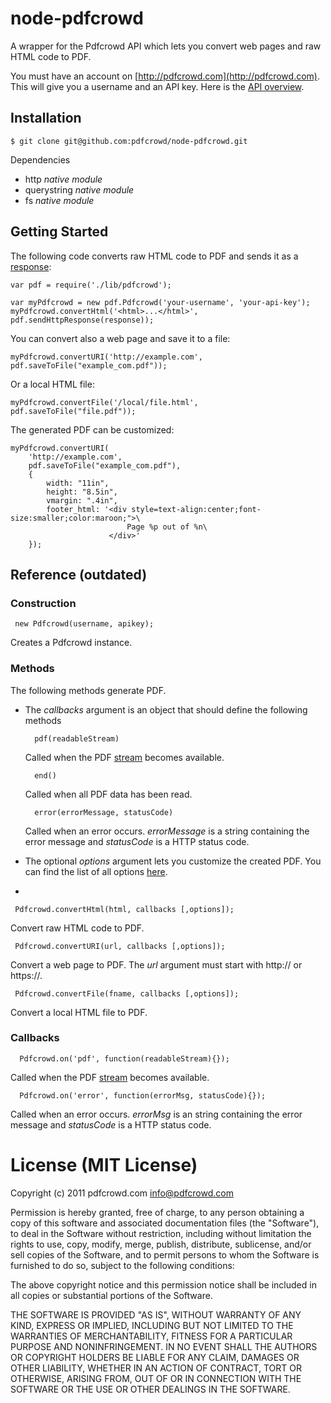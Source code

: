 # node-pdfcrowd

A wrapper for the Pdfcrowd API which lets you convert web pages and raw HTML code to PDF.

You must have an account on
[http://pdfcrowd.com](http://pdfcrowd.com). This will give you a
username and an API key. Here is the
[API overview](http://pdfcrowd.com/html-to-pdf-api/).

## Installation

    $ git clone git@github.com:pdfcrowd/node-pdfcrowd.git
    
Dependencies

* http *native module*
* querystring *native module*
* fs *native module*

## Getting Started

The following code converts raw HTML code to PDF and sends it as a
[response](http://nodejs.org/docs/latest/api/http.html#http.ServerResponse):

    var pdf = require('./lib/pdfcrowd');

    var myPdfcrowd = new pdf.Pdfcrowd('your-username', 'your-api-key');
    myPdfcrowd.convertHtml('<html>...</html>', pdf.sendHttpResponse(response));
    
You can convert also a web page and save it to a file:
    
    myPdfcrowd.convertURI('http://example.com', pdf.saveToFile("example_com.pdf"));

Or a local HTML file:
    
    myPdfcrowd.convertFile('/local/file.html', pdf.saveToFile("file.pdf"));
    
The generated PDF can be customized:

    myPdfcrowd.convertURI(
        'http://example.com', 
        pdf.saveToFile("example_com.pdf"),
        {
            width: "11in",
            height: "8.5in",
            vmargin: ".4in",
            footer_html: '<div style=text-align:center;font-size:smaller;color:maroon;">\
                              Page %p out of %n\
                          </div>'
        });

## Reference (outdated)

### Construction

     new Pdfcrowd(username, apikey);

Creates a Pdfcrowd instance.
    
### Methods

The following methods generate PDF. 

* The *callbacks* argument is an object that should define the following methods

        pdf(readableStream)
  Called when the PDF [stream](http://nodejs.org/docs/latest/api/streams.html#readable_Stream) becomes available.
  
        end()
  Called when all PDF data has been read.
        
        error(errorMessage, statusCode)
  Called when an error occurs. *errorMessage* is a string containing the error message and *statusCode* is a HTTP status code.
  
* The optional *options* argument lets you customize the created
  PDF. You can find the list of all options
  [here](http://pdfcrowd.com/html-to-pdf-api/#api-ref-conversion-common-par).


-

     Pdfcrowd.convertHtml(html, callbacks [,options]);

Convert raw HTML code to PDF.

     Pdfcrowd.convertURI(url, callbacks [,options]);

Convert a web page to PDF. The *url* argument must start with http:// or https://.

     Pdfcrowd.convertFile(fname, callbacks [,options]);

Convert a local HTML file to PDF.
    
### Callbacks

      Pdfcrowd.on('pdf', function(readableStream){});

Called when the PDF [stream](http://nodejs.org/docs/latest/api/streams.html#readable_Stream) becomes available.


      Pdfcrowd.on('error', function(errorMsg, statusCode){});

Called when an error occurs. *errorMsg* is an string containing the
error message and *statusCode* is a HTTP status code.
 

# License (MIT License)

Copyright (c) 2011 pdfcrowd.com <info@pdfcrowd.com>

Permission is hereby granted, free of charge, to any person obtaining a copy
of this software and associated documentation files (the "Software"), to deal
in the Software without restriction, including without limitation the rights
to use, copy, modify, merge, publish, distribute, sublicense, and/or sell
copies of the Software, and to permit persons to whom the Software is
furnished to do so, subject to the following conditions:

The above copyright notice and this permission notice shall be included in
all copies or substantial portions of the Software.

THE SOFTWARE IS PROVIDED "AS IS", WITHOUT WARRANTY OF ANY KIND, EXPRESS OR
IMPLIED, INCLUDING BUT NOT LIMITED TO THE WARRANTIES OF MERCHANTABILITY,
FITNESS FOR A PARTICULAR PURPOSE AND NONINFRINGEMENT. IN NO EVENT SHALL THE
AUTHORS OR COPYRIGHT HOLDERS BE LIABLE FOR ANY CLAIM, DAMAGES OR OTHER
LIABILITY, WHETHER IN AN ACTION OF CONTRACT, TORT OR OTHERWISE, ARISING FROM,
OUT OF OR IN CONNECTION WITH THE SOFTWARE OR THE USE OR OTHER DEALINGS IN
THE SOFTWARE.
    

